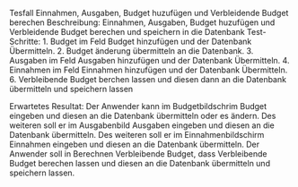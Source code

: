 Tesfall Einnahmen, Ausgaben, Budget huzufügen und Verbleidende Budget berechen
Beschreibung:	Einnahmen, Ausgaben, Budget huzufügen und Verbleidende Budget berechen und speichern in die Datenbank
Test-Schritte:			1. Budget im Feld Budget hinzufügen und der Datenbank Übermitteln.
						2. Budget änderung übermitteln an die Datenbank.
						3. Ausgaben im Feld Ausgaben hinzufügen und der Datenbank Übermitteln.
						4. Einnahmen im Feld Einnahmen hinzufügen und der Datenbank Übermitteln.
						6. Verbleibende Budget berchen lassen und diesen dann an die Datenbank übermitteln und speichern lassen
						
Erwartetes Resultat:	Der Anwender kann im Budgetbildschrim Budget eingeben und diesen an die Datenbank übermitteln oder es ändern.
						Des weiteren soll er im Ausgabenbild Ausgaben eingeben und diesen an die Datenbank übermitteln.
						Des weiteren soll er im Einnahmenbildschirm Einnahmen eingeben und diesen an die Datenbank übermitteln.
						Der Anwender soll in Berechnen Verbleibende Budget, dass Verbleibende Budget berechen lassen und diesen an die Datenbank übermitteln und speichern lassen.
